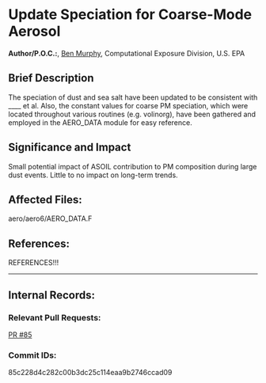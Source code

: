 # Update Speciation for Coarse-Mode Aerosol

**Author/P.O.C.:**, [Ben Murphy](mailto:murphy.benjamin@epa.gov), Computational Exposure Division, U.S. EPA

## Brief Description
  The speciation of dust and sea salt have been updated to be consistent with ____ et al. Also, the constant values for coarse PM speciation, which were located throughout various routines (e.g. volinorg), have been gathered and employed in the AERO_DATA module for easy reference.

## Significance and Impact
  Small potential impact of ASOIL contribution to PM composition during large dust events. Little to no impact on long-term trends.

## Affected Files:
 aero/aero6/AERO_DATA.F

## References:
 REFERENCES!!!

-----
## Internal Records:

### Relevant Pull Requests:
  [PR #85](https://github.com/usepa/cmaq_dev/pull/85)

### Commit IDs:
 85c228d4c282c00b3dc25c114eaa9b2746ccad09
